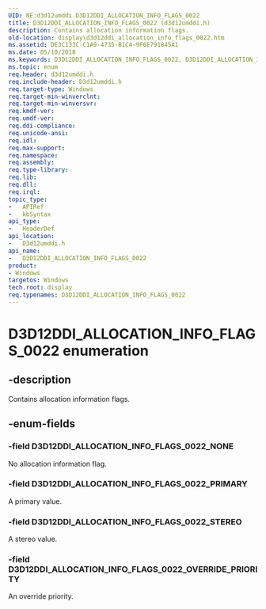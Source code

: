 ```yaml
---
UID: NE:d3d12umddi.D3D12DDI_ALLOCATION_INFO_FLAGS_0022
title: D3D12DDI_ALLOCATION_INFO_FLAGS_0022 (d3d12umddi.h)
description: Contains allocation information flags.
old-location: display\d3d12ddi_allocation_info_flags_0022.htm
ms.assetid: DE3C133C-C1A9-4735-B1C4-9F6E791845A1
ms.date: 05/10/2018
ms.keywords: D3D12DDI_ALLOCATION_INFO_FLAGS_0022, D3D12DDI_ALLOCATION_INFO_FLAGS_0022 enumeration [Display Devices], D3D12DDI_ALLOCATION_INFO_FLAGS_0022_NONE, D3D12DDI_ALLOCATION_INFO_FLAGS_0022_OVERRIDE_PRIORITY, D3D12DDI_ALLOCATION_INFO_FLAGS_0022_PRIMARY, D3D12DDI_ALLOCATION_INFO_FLAGS_0022_STEREO, d3d12umddi/D3D12DDI_ALLOCATION_INFO_FLAGS_0022, d3d12umddi/D3D12DDI_ALLOCATION_INFO_FLAGS_0022_NONE, d3d12umddi/D3D12DDI_ALLOCATION_INFO_FLAGS_0022_OVERRIDE_PRIORITY, d3d12umddi/D3D12DDI_ALLOCATION_INFO_FLAGS_0022_PRIMARY, d3d12umddi/D3D12DDI_ALLOCATION_INFO_FLAGS_0022_STEREO, display.d3d12ddi_allocation_info_flags_0022
ms.topic: enum
req.header: d3d12umddi.h
req.include-header: D3d12umddi.h
req.target-type: Windows
req.target-min-winverclnt: 
req.target-min-winversvr: 
req.kmdf-ver: 
req.umdf-ver: 
req.ddi-compliance: 
req.unicode-ansi: 
req.idl: 
req.max-support: 
req.namespace: 
req.assembly: 
req.type-library: 
req.lib: 
req.dll: 
req.irql: 
topic_type:
-	APIRef
-	kbSyntax
api_type:
-	HeaderDef
api_location:
-	D3d12umddi.h
api_name:
-	D3D12DDI_ALLOCATION_INFO_FLAGS_0022
product:
- Windows
targetos: Windows
tech.root: display
req.typenames: D3D12DDI_ALLOCATION_INFO_FLAGS_0022
---
```


# D3D12DDI_ALLOCATION_INFO_FLAGS_0022 enumeration


## -description


Contains allocation information flags.


## -enum-fields




### -field D3D12DDI_ALLOCATION_INFO_FLAGS_0022_NONE

No allocation information flag.


### -field D3D12DDI_ALLOCATION_INFO_FLAGS_0022_PRIMARY

A primary value. 


### -field D3D12DDI_ALLOCATION_INFO_FLAGS_0022_STEREO

A stereo value.


### -field D3D12DDI_ALLOCATION_INFO_FLAGS_0022_OVERRIDE_PRIORITY

An override priority. 

